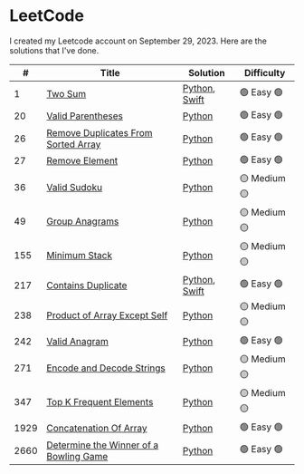 # LeetCode

I created my Leetcode account on September 29, 2023. Here are the solutions that I've done.

\# | Title | Solution | Difficulty
--|--|--|--
1 | [Two Sum](https://leetcode.com/problems/two-sum/) | [Python](https://github.com/GVLocke/leetcode/blob/main/solutions/1-Two-Sum/twosum.py), [Swift](https://github.com/GVLocke/leetcode/blob/main/solutions/1-Two-Sum/twosum.swift) | 🟢 Easy 🟢
20 | [Valid Parentheses](https://leetcode.com/problems/valid-parentheses/) | [Python](https://github.com/GVLocke/leetcode/blob/main/solutions/20-Valid-Parentheses/validparentheses.py) | 🟢 Easy 🟢
26 | [Remove Duplicates From Sorted Array](https://leetcode.com/problems/remove-duplicates-from-sorted-array/submissions/) | [Python](https://github.com/GVLocke/leetcode/blob/main/solutions/26-Remove-Duplicates-From-Sorted-Array/26-Remove-Duplicates.py) | 🟢 Easy 🟢
27 | [Remove Element](https://leetcode.com/problems/remove-element/) | [Python](https://github.com/GVLocke/leetcode/blob/main/solutions/27-Remove-Element/removeElement.py) | 🟢 Easy 🟢
36 | [Valid Sudoku](https://leetcode.com/problems/valid-sudoku/) | [Python](https://github.com/GVLocke/leetcode/blob/main/solutions/36-Valid-Sudoku/isvalidsudoku.py) | 🟡 Medium 🟡
49 | [Group Anagrams](https://leetcode.com/problems/group-anagrams/) | [Python](https://github.com/GVLocke/leetcode/blob/main/solutions/49-Group-Anagrams/group_anagrams.py) | 🟡 Medium 🟡
155 | [Minimum Stack](https://leetcode.com/problems/min-stack/submissions/1395951739/) | [Python](https://github.com/GVLocke/leetcode/blob/main/solutions/155-Min-Stack/minStack.py) | 🟡 Medium 🟡
217 | [Contains Duplicate](https://leetcode.com/problems/contains-duplicate/description/) | [Python](https://github.com/GVLocke/leetcode/blob/main/solutions/217-contains-duplicate/217%20Contains%20Duplicate.py), [Swift](https://github.com/GVLocke/leetcode/blob/main/solutions/217-contains-duplicate/217%20Contains%20Duplicate.swift) | 🟢 Easy 🟢
238 | [Product of Array Except Self](https://leetcode.com/problems/product-of-array-except-self/description/) | [Python](https://github.com/GVLocke/leetcode/blob/main/solutions/238-Product-of-Array-Except-Self/product-of-array-except-self.py) | 🟡 Medium 🟡
242 | [Valid Anagram](https://leetcode.com/problems/valid-anagram/) | [Python](https://github.com/GVLocke/leetcode/blob/main/solutions/242-Valid-Anagram%20/242%20Valid%20Anagram.py) | 🟢 Easy 🟢
271 | [Encode and Decode Strings](https://leetcode.com/problems/encode-and-decode-strings/description/) | [Python](https://github.com/GVLocke/leetcode/blob/main/solutions/271-Encode-And-Decode-Strings/encodeAndDecodeStrings.py) | 🟡 Medium 🟡
347 | [Top K Frequent Elements](https://leetcode.com/problems/top-k-frequent-elements/) | [Python](https://github.com/GVLocke/leetcode/blob/main/solutions/347-Top-K-Frequent-Elements/topkfrequentelements.py) | 🟡 Medium 🟡
1929 | [Concatenation Of Array](https://leetcode.com/problems/concatenation-of-array/) | [Python](https://github.com/GVLocke/leetcode/blob/main/solutions/1929-Concatenation-Of-Arrays/concat-array.py) | 🟢 Easy 🟢
2660 | [Determine the Winner of a Bowling Game](https://leetcode.com/problems/determine-the-winner-of-a-bowling-game/description/) | [Python](https://github.com/GVLocke/leetcode/blob/main/solutions/2660-Determine-Winner-of-Bowling-Game/2660%20Determine%20Winner%20of%20Bowling%20Game.py) | 🟢 Easy 🟢